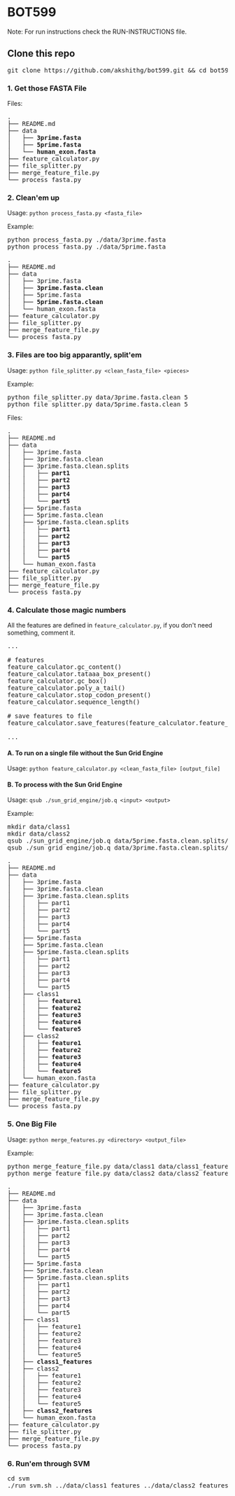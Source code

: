# BOT599

Note: For run instructions check the RUN-INSTRUCTIONS file.

## Clone this repo

<pre>
git clone https://github.com/akshithg/bot599.git && cd bot599
</pre>

### 1. Get those FASTA File

Files:
<pre>
.
├── README.md
├── data
│   ├── <b>3prime.fasta</b>
│   ├── <b>5prime.fasta</b>
│   └── <b>human_exon.fasta</b>
├── feature_calculator.py
├── file_splitter.py
├── merge_feature_file.py
└── process_fasta.py
</pre>

### 2. Clean'em up

Usage: `python process_fasta.py <fasta_file>`

Example:
<pre>
python process_fasta.py ./data/3prime.fasta
python process_fasta.py ./data/5prime.fasta
</pre>

<pre>
.
├── README.md
├── data
│   ├── 3prime.fasta
│   ├── <b>3prime.fasta.clean</b>
│   ├── 5prime.fasta
│   ├── <b>5prime.fasta.clean</b>
│   └── human_exon.fasta
├── feature_calculator.py
├── file_splitter.py
├── merge_feature_file.py
└── process_fasta.py
</pre>

### 3. Files are too big apparantly, split'em

Usage: `python file_splitter.py <clean_fasta_file> <pieces>`

Example:
<pre>
python file_splitter.py data/3prime.fasta.clean 5
python file_splitter.py data/5prime.fasta.clean 5
</pre>

Files:
<pre>
.
├── README.md
├── data
│   ├── 3prime.fasta
│   ├── 3prime.fasta.clean
│   ├── 3prime.fasta.clean.splits
│   │   ├── <b>part1</b>
│   │   ├── <b>part2</b>
│   │   ├── <b>part3</b>
│   │   ├── <b>part4</b>
│   │   └── <b>part5</b>
│   ├── 5prime.fasta
│   ├── 5prime.fasta.clean
│   ├── 5prime.fasta.clean.splits
│   │   ├── <b>part1</b>
│   │   ├── <b>part2</b>
│   │   ├── <b>part3</b>
│   │   ├── <b>part4</b>
│   │   └── <b>part5</b>
│   └── human_exon.fasta
├── feature_calculator.py
├── file_splitter.py
├── merge_feature_file.py
└── process_fasta.py
</pre>

### 4. Calculate those magic numbers

All the features are defined in `feature_calculator.py`, if you don't need something, comment it.

<pre>
...

# features
feature_calculator.gc_content()
feature_calculator.tataaa_box_present()
feature_calculator.gc_box()
feature_calculator.poly_a_tail()
feature_calculator.stop_codon_present()
feature_calculator.sequence_length()

# save features to file
feature_calculator.save_features(feature_calculator.feature_columns())

...
</pre>

#### A. To run on a single file without the Sun Grid Engine

Usage: `python feature_calculator.py <clean_fasta_file> [output_file]`

#### B. To process with the Sun Grid Engine

Usage: `qsub ./sun_grid_engine/job.q <input> <output>`

Example:
<pre>
mkdir data/class1
mkdir data/class2
qsub ./sun_grid_engine/job.q data/5prime.fasta.clean.splits/part data/class1/feature
qsub ./sun_grid_engine/job.q data/3prime.fasta.clean.splits/part data/class2/feature
</pre>

<pre>
.
├── README.md
├── data
│   ├── 3prime.fasta
│   ├── 3prime.fasta.clean
│   ├── 3prime.fasta.clean.splits
│   │   ├── part1
│   │   ├── part2
│   │   ├── part3
│   │   ├── part4
│   │   └── part5
│   ├── 5prime.fasta
│   ├── 5prime.fasta.clean
│   ├── 5prime.fasta.clean.splits
│   │   ├── part1
│   │   ├── part2
│   │   ├── part3
│   │   ├── part4
│   │   └── part5
│   ├── class1
│   │   ├── <b>feature1</b>
│   │   ├── <b>feature2</b>
│   │   ├── <b>feature3</b>
│   │   ├── <b>feature4</b>
│   │   └── <b>feature5</b>
│   ├── class2
│   │   ├── <b>feature1</b>
│   │   ├── <b>feature2</b>
│   │   ├── <b>feature3</b>
│   │   ├── <b>feature4</b>
│   │   └── <b>feature5</b>
│   └── human_exon.fasta
├── feature_calculator.py
├── file_splitter.py
├── merge_feature_file.py
└── process_fasta.py
</pre>

### 5. One Big File

Usage: `python merge_features.py <directory> <output_file>`

Example:
<pre>
python merge_feature_file.py data/class1 data/class1_features
python merge_feature_file.py data/class2 data/class2_features
</pre>

<pre>
.
├── README.md
├── data
│   ├── 3prime.fasta
│   ├── 3prime.fasta.clean
│   ├── 3prime.fasta.clean.splits
│   │   ├── part1
│   │   ├── part2
│   │   ├── part3
│   │   ├── part4
│   │   └── part5
│   ├── 5prime.fasta
│   ├── 5prime.fasta.clean
│   ├── 5prime.fasta.clean.splits
│   │   ├── part1
│   │   ├── part2
│   │   ├── part3
│   │   ├── part4
│   │   └── part5
│   ├── class1
│   │   ├── feature1
│   │   ├── feature2
│   │   ├── feature3
│   │   ├── feature4
│   │   └── feature5
│   ├── <b>class1_features</b>
│   ├── class2
│   │   ├── feature1
│   │   ├── feature2
│   │   ├── feature3
│   │   ├── feature4
│   │   └── feature5
│   ├── <b>class2_features</b>
│   └── human_exon.fasta
├── feature_calculator.py
├── file_splitter.py
├── merge_feature_file.py
└── process_fasta.py
</pre>

### 6. Run'em through SVM

<pre>
cd svm
./run_svm.sh ../data/class1_features ../data/class2_features
</pre>
